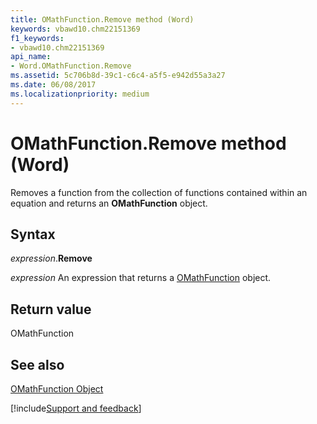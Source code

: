 ```yaml
---
title: OMathFunction.Remove method (Word)
keywords: vbawd10.chm22151369
f1_keywords:
- vbawd10.chm22151369
api_name:
- Word.OMathFunction.Remove
ms.assetid: 5c706b8d-39c1-c6c4-a5f5-e942d55a3a27
ms.date: 06/08/2017
ms.localizationpriority: medium
---
```



# OMathFunction.Remove method (Word)

Removes a function from the collection of functions contained within an equation and returns an **OMathFunction** object.


## Syntax

_expression_.**Remove**

_expression_ An expression that returns a [OMathFunction](./Word.OMathFunction.md) object.


## Return value

OMathFunction


## See also


[OMathFunction Object](Word.OMathFunction.md)

[!include[Support and feedback](~/includes/feedback-boilerplate.md)]